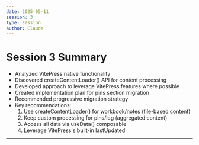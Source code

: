 ```yaml
---
date: 2025-05-11
session: 3
type: session
author: Claude
---
```


# Session 3 Summary

- Analyzed VitePress native functionality
- Discovered createContentLoader() API for content processing
- Developed approach to leverage VitePress features where possible
- Created implementation plan for pins section migration
- Recommended progressive migration strategy
- Key recommendations:
  1. Use createContentLoader() for workbook/notes (file-based content)
  2. Keep custom processing for pins/log (aggregated content)
  3. Access all data via useData() composable
  4. Leverage VitePress's built-in lastUpdated

---